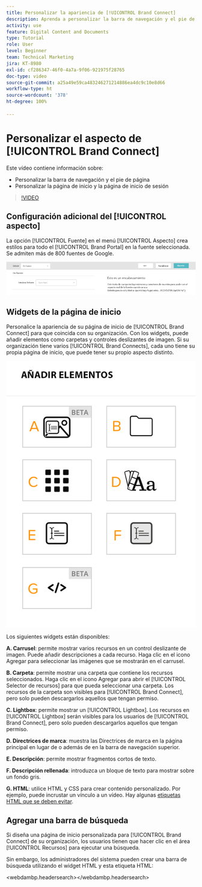 ```yaml
---
title: Personalizar la apariencia de [!UICONTROL Brand Connect]
description: Aprenda a personalizar la barra de navegación y el pie de página, así como la página de inicio y la página de inicio de sesión en [!UICONTROL Brand Connect] para [!UICONTROL Workfront DAM].
activity: use
feature: Digital Content and Documents
type: Tutorial
role: User
level: Beginner
team: Technical Marketing
jira: KT-8980
exl-id: cf286347-46f0-4a7a-9f06-921975f28765
doc-type: video
source-git-commit: a25a49e59ca483246271214886ea4dc9c10e8d66
workflow-type: ht
source-wordcount: '378'
ht-degree: 100%

---
```


# Personalizar el aspecto de [!UICONTROL Brand Connect]

Este vídeo contiene información sobre:

* Personalizar la barra de navegación y el pie de página
* Personalizar la página de inicio y la página de inicio de sesión

>[!VIDEO](https://video.tv.adobe.com/v/335242/?quality=12&learn=on)

## Configuración adicional del [!UICONTROL aspecto]

La opción [!UICONTROL Fuente] en el menú [!UICONTROL Aspecto] crea estilos para todo el [!UICONTROL Brand Portal] en la fuente seleccionada. Se admiten más de 800 fuentes de Google.

![La opción [!UICONTROL Fuente] en el estilo de menú [!UICONTROL Aspecto] para [!UICONTROL Brand Portal]](assets/02-brand-connect-appearance-font.png)

## Widgets de la página de inicio

Personalice la apariencia de su página de inicio de [!UICONTROL Brand Connect] para que coincida con su organización. Con los widgets, puede añadir elementos como carpetas y controles deslizantes de imagen. Si su organización tiene varios [!UICONTROL Brand Connects], cada uno tiene su propia página de inicio, que puede tener su propio aspecto distinto.

![Captura de pantalla de los widgets disponibles para su página de inicio de [!UICONTROL Brand Connect] ](assets/03-brand-connect-home-page-widgets.png)

Los siguientes widgets están disponibles:

**A. Carrusel**: permite mostrar varios recursos en un control deslizante de imagen. Puede añadir descripciones a cada recurso. Haga clic en el icono Agregar para seleccionar las imágenes que se mostrarán en el carrusel.

**B. Carpeta**: permite mostrar una carpeta que contiene los recursos seleccionados. Haga clic en el icono Agregar para abrir el [!UICONTROL Selector de recursos] para que pueda seleccionar una carpeta. Los recursos de la carpeta son visibles para [!UICONTROL Brand Connect], pero solo pueden descargarlos aquellos que tengan permiso.

**C. Lightbox**: permite mostrar un [!UICONTROL Lightbox]. Los recursos en [!UICONTROL Lightbox] serán visibles para los usuarios de [!UICONTROL Brand Connect], pero solo pueden descargarlos aquellos que tengan permiso.

**D. Directrices de marca**: muestra las Directrices de marca en la página principal en lugar de o además de en la barra de navegación superior.

**E. Descripción**: permite mostrar fragmentos cortos de texto.

**F. Descripción rellenada**: introduzca un bloque de texto para mostrar sobre un fondo gris.

**G. HTML**: utilice HTML y CSS para crear contenido personalizado. Por ejemplo, puede incrustar un vínculo a un vídeo. Hay algunas [etiquetas HTML que se deben evitar](https://www.damsuccess.com/hc/en-us/articles/206170043-Brand-Connect-Admin-Guide#html).

## Agregar una barra de búsqueda

Si diseña una página de inicio personalizada para [!UICONTROL Brand Connect] de su organización, los usuarios tienen que hacer clic en el área [!UICONTROL Recursos] para ejecutar una búsqueda.

Sin embargo, los administradores del sistema pueden crear una barra de búsqueda utilizando el widget HTML y esta etiqueta HTML:

&lt;webdambp.headersearch>&lt;/webdambp.headersearch>
